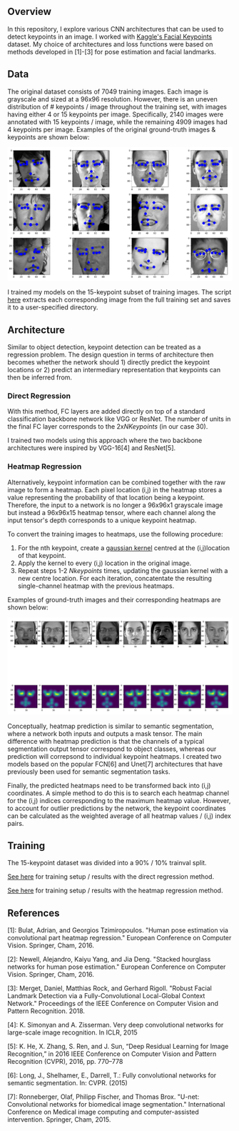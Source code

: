 ## Overview
In this repository, I explore various CNN architectures that can be used to detect keypoints in an image. I worked with [Kaggle's Facial Keypoints](https://www.kaggle.com/c/facial-keypoints-detection) dataset. My choice of architectures and loss functions were based on methods developed in [1]-[3] for pose estimation and facial landmarks.

## Data
The original dataset consists of 7049 training images. Each image is grayscale and sized at a 96x96 resolution.
However, there is an uneven distribution of # keypoints / image throughout the training set, with images having either 4 or 15 keypoints per image. Specifically, 2140 images were annotated with 15 keypoints / image, while the remaining 4909 images had 4 keypoints per image. Examples of the original ground-truth images & keypoints are shown below:

![alt_text](images/training_examples.png)

I trained my models on the 15-keypoint subset of training images. The script [here](save_images.py) extracts each corresponding image from the full training set and saves it to a user-specified directory.

## Architecture
Similar to object detection, keypoint detection can be treated as a regression problem. The design question in terms of architecture then becomes whether the network should 1) directly predict the keypoint locations or 2) predict an intermediary representation that keypoints can then be inferred from.

### Direct Regression
With this method, FC layers are added directly on top of a standard classification backbone network like VGG or ResNet. The number of units in the final FC layer corresponds to the 2x*NKeypoints* (in our case 30). 

I trained two models using this approach where the two backbone architectures were inspired by VGG-16[4] and ResNet[5].

### Heatmap Regression 
Alternatively, keypoint information can be combined together with the raw image to form a heatmap. Each pixel location (i,j) in the heatmap stores a value representing the probability of that location being a keypoint. Therefore, the input to a network is no longer a 96x96x1 grayscale image but instead a 96x96x15 heatmap tensor, where each channel along the input tensor's depth corresponds to a unique keypoint heatmap. 

To convert the training images to heatmaps, use the following procedure:
   1) For the nth keypoint, create a [gaussian kernel](https://en.wikipedia.org/wiki/Radial_basis_function_kernel) centred at       the (i,j)location of that keypoint.
   2) Apply the kernel to every (i,j) location in the original image. 
   3) Repeat steps 1-2 *Nkeypoints* times, updating the gaussian kernel with a new centre location. For each iteration,             concatentate the resulting single-channel heatmap with the previous heatmaps.

Examples of ground-truth images and their corresponding heatmaps are shown below:

![alt_text](images/hm_examples.png)

Conceptually, heatmap prediction is similar to semantic segmentation, where a network both inputs and outputs a mask tensor. The main difference with heatmap prediction is that the channels of a typical segmentation output tensor correspond to object classes, whereas our prediction will correpsond to individual keypoint heatmaps. I created two models based on the popular FCN[6] and Unet[7] architectures that have previously been used for semantic segmentation tasks. 

Finally, the predicted heatmaps need to be transformed back into (i,j) coordinates. A simple method to do this is to search each heatmap channel for the (i,j) indices corresponding to the maximum heatmap value. However, to account for outlier predictions by the network, the keypoint coordinates can be calculated as the weighted average of all heatmap values / (i,j) index pairs. 

## Training
The 15-keypoint dataset was divided into a 90% / 10% trainval split.

[See here](directRegression.ipynb) for training setup / results with the direct regression method.

[See here](hmRegression.ipynb) for training setup / results with the heatmap regression method.


## References

[1]: Bulat, Adrian, and Georgios Tzimiropoulos. "Human pose estimation via convolutional part heatmap regression." European Conference on Computer Vision. Springer, Cham, 2016.

[2]: Newell, Alejandro, Kaiyu Yang, and Jia Deng. "Stacked hourglass networks for human pose estimation." European Conference on Computer Vision. Springer, Cham, 2016.

[3]: Merget, Daniel, Matthias Rock, and Gerhard Rigoll. "Robust Facial Landmark Detection via a Fully-Convolutional Local-Global Context Network." Proceedings of the IEEE Conference on Computer Vision and Pattern Recognition. 2018.

[4]: K. Simonyan and A. Zisserman. Very deep convolutional networks for large-scale image recognition. In ICLR, 2015

[5]: K. He, X. Zhang, S. Ren, and J. Sun, “Deep Residual Learning for Image Recognition,” in 2016 IEEE Conference on Computer Vision and Pattern Recognition (CVPR), 2016, pp. 770–778

[6]: Long, J., Shelhamer, E., Darrell, T.: Fully convolutional networks for semantic segmentation. In: CVPR. (2015)

[7]: Ronneberger, Olaf, Philipp Fischer, and Thomas Brox. "U-net: Convolutional networks for biomedical image segmentation."  International Conference on Medical image computing and computer-assisted intervention. Springer, Cham, 2015.
